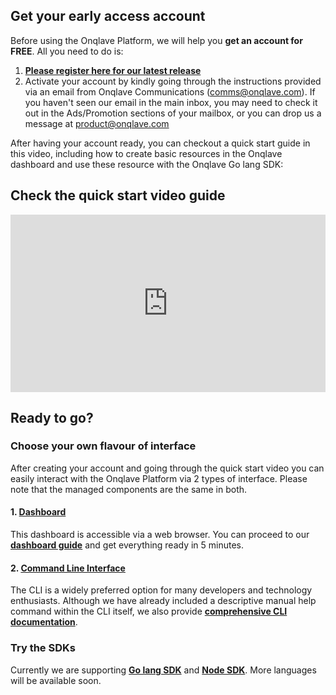 
## **Get your early access account**

Before using the Onqlave Platform, we will help you **get an account for FREE**. All you need to do is:

1. **<a href="https://www.onqlave.com/contact" target="_blank"> Please register here for our latest release </a>**
2. Activate your account by kindly going through the instructions provided via an email from Onqlave Communications (<comms@onqlave.com>). If you haven't seen our email in the main inbox, you may need to check it out in the Ads/Promotion sections of your mailbox, or you can drop us a message at <product@onqlave.com>

After having your account ready, you can checkout a quick start guide in this video, including how to create basic resources in the Onqlave dashboard and use these resource with the Onqlave Go lang SDK:

## **Check the quick start video guide**

<div style="width:100%;height:0px;position:relative;padding-bottom:56.250%;"><iframe src="https://streamable.com/e/plogvh" frameborder="0" width="100%" height="100%" allowfullscreen style="width:100%;height:100%;position:absolute;left:0px;top:0px;overflow:hidden;"></iframe></div>

## **Ready to go?**

### **Choose your own flavour of interface**

After creating your account and going through the quick start video you can easily interact with the Onqlave Platform via 2 types of interface. Please note that the managed components are the same in both.

#### **1. [Dashboard](../../guides/web-app-guide/overview-gui)**

This dashboard is accessible via a web browser. You can proceed to our **[dashboard guide](../../guides/web-app-guide/overview-gui)** and get everything ready in 5 minutes.

#### **2. [Command Line Interface ](../../guides/cli-guide/overview-cli)**

The CLI is a widely preferred option for many developers and technology enthusiasts. Although we have already included a descriptive manual help command within the CLI itself, we also provide **[comprehensive CLI documentation](https://docs.onqlave.com/guides/cli-guide/overview-cli/)**.

### **Try the SDKs**

Currently we are supporting **[Go lang SDK](../../guides/sdks/sdk-go)** and **[Node SDK](../../guides/sdks/sdk-node)**. More languages will be available soon.

